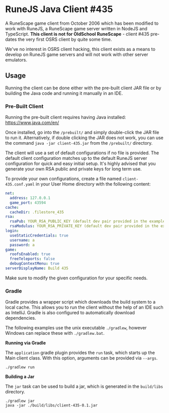 # RuneJS Java Client #435

A RuneScape game client from October 2006 which has been modified to work with RuneJS, a RuneScape game server written in NodeJS and TypeScript. **This client is not for OldSchool RuneScape** - client #435 pre-dates the very first OSRS client by quite some time. 

We've no interest in OSRS client hacking, this client exists as a means to develop on RuneJS game servers and will not work with other server emulators.

## Usage

Running the client can be done either with the pre-built client JAR file or by building the Java code and running it manually in an IDE.

### Pre-Built Client

Running the pre-built client requires having Java installed: https://www.java.com/en/

Once installed, go into the `/prebuilt/` and simply double-click the JAR file to run it. Alternatively, if double clicking the JAR does not work, you can use the command `java -jar client-435.jar` from the `/prebuilt/` directory.

The client will use a set of default configurations if no file is provided. The default client configuration matches up to the default RuneJS server configuration for quick and easy initial setup. It's highly advised that you generate your own RSA public and private keys for long term use.

To provide your own configurations, create a file named `client-435.conf.yaml` in your User Home directory with the following content:

```yaml
net:
  address: 127.0.0.1
  game_port: 43594
cache:
  cacheDir: .filestore_435
rsa:
  rsaPub: YOUR_RSA_PUBLIC_KEY (default dev pair provided in the example file)
  rsaModulus: YOUR_RSA_PRIVATE_KEY (default dev pair provided in the example file)
login:
  useStaticCredentials: true
  username: a
  password: a
game:
  roofsEnabled: true
  freeTeleports: false
  debugContextMenu: true
serverDisplayName: Build 435
```

Make sure to modify the given configuration for your specific needs.

### Gradle

Gradle provides a wrapper script which downloads the build system to a local cache. This allows you to run the client
without the help of an IDE such as IntelliJ. Gradle is also configured to automatically download dependencies.

The following examples use the unix executable `./gradlew`, however Windows can replace these with `./gradlew.bat`.

**Running via Gradle**

The `application` gradle plugin provides the `run` task, which starts up the Main client class. With this option,
arguments can be provided via `--args`.

```
./gradlew run
```

**Building a Jar**

The `jar` task can be used to build a jar, which is generated in the `build/libs` directory.

```
./gradlew jar
java -jar ./build/libs/client-435-0.1.jar
```
